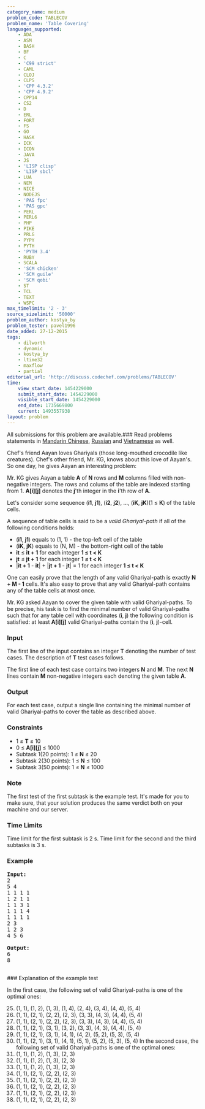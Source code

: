 ```yaml
---
category_name: medium
problem_code: TABLECOV
problem_name: 'Table Covering'
languages_supported:
    - ADA
    - ASM
    - BASH
    - BF
    - C
    - 'C99 strict'
    - CAML
    - CLOJ
    - CLPS
    - 'CPP 4.3.2'
    - 'CPP 4.9.2'
    - CPP14
    - CS2
    - D
    - ERL
    - FORT
    - FS
    - GO
    - HASK
    - ICK
    - ICON
    - JAVA
    - JS
    - 'LISP clisp'
    - 'LISP sbcl'
    - LUA
    - NEM
    - NICE
    - NODEJS
    - 'PAS fpc'
    - 'PAS gpc'
    - PERL
    - PERL6
    - PHP
    - PIKE
    - PRLG
    - PYPY
    - PYTH
    - 'PYTH 3.4'
    - RUBY
    - SCALA
    - 'SCM chicken'
    - 'SCM guile'
    - 'SCM qobi'
    - ST
    - TCL
    - TEXT
    - WSPC
max_timelimit: '2 - 3'
source_sizelimit: '50000'
problem_author: kostya_by
problem_tester: pavel1996
date_added: 27-12-2015
tags:
    - dilworth
    - dynamic
    - kostya_by
    - ltime32
    - maxflow
    - partial
editorial_url: 'http://discuss.codechef.com/problems/TABLECOV'
time:
    view_start_date: 1454229000
    submit_start_date: 1454229000
    visible_start_date: 1454229000
    end_date: 1735669800
    current: 1493557938
layout: problem
---
```

All submissions for this problem are available.###  Read problems statements in [Mandarin Chinese](http://www.codechef.com/download/translated/LTIME32/mandarin/TABLECOV.pdf), [Russian](http://www.codechef.com/download/translated/LTIME32/russian/TABLECOV.pdf) and [Vietnamese](http://www.codechef.com/download/translated/LTIME32/vietnamese/TABLECOV.pdf) as well.

Chef's friend Aayan loves Ghariyals (those long-mouthed crocodile like creatures). Chef's other friend, Mr. KG, knows about this love of Aayan's. So one day, he gives Aayan an interesting problem:

Mr. KG gives Aayan a table **A** of **N** rows and **M** columns filled with non-negative integers. The rows and colums of the table are indexed starting from 1. **A\[i\]\[j\]** denotes the **j**'th integer in the **i**'th row of **A**.

Let's consider some sequence (**i1**, **j1**), (**i2**, **j2**), ..., (**iK**, **jK**)(1 ≤ **K**) of the table cells.

A sequence of table cells is said to be a _valid Ghariyal-path_ if all of the following conditions holds:

- (**i1**, **j1**) equals to (1, 1) - the top-left cell of the table
- (**iK**, **jK**) equals to (N, M) - the bottom-right cell of the table
- **it** ≤ **it + 1** for each integer **1 ≤ t < K**
- **jt** ≤ **jt + 1** for each integer **1 ≤ t < K**
- |**it + 1** - **it**| + |**jt + 1** - **jt**| = 1 for each integer **1 ≤ t < K**

One can easily prove that the length of any valid Ghariyal-path is exactly **N + M - 1** cells. It's also easy to prove that any valid Ghariyal-path contains any of the table cells at most once.

Mr. KG asked Aayan to cover the given table with valid Ghariyal-paths. To be precise, his task is to find the minimal number of valid Ghariyal-paths such that for any table cell with coordinates (**i**, **j**) the following condition is satisfied: at least **A\[i\]\[j\]** valid Ghariyal-paths contain the (**i**, **j**)-cell.

### Input

The first line of the input contains an integer **T** denoting the number of test cases. The description of **T** test cases follows.

The first line of each test case contains two integers **N** and **M**. The next **N** lines contain **M** non-negative integers each denoting the given table **A**.

### Output

For each test case, output a single line containing the minimal number of valid Ghariyal-paths to cover the table as described above.

### Constraints

- 1 ≤ **T** ≤ 10
- 0 ≤ **A\[i\]\[j\]** ≤ 1000
- Subtask 1(20 points): 1 ≤ **N** ≤ 20
- Subtask 2(30 points): 1 ≤ **N** ≤ 100
- Subtask 3(50 points): 1 ≤ **N** ≤ 1000

### Note

The first test of the first subtask is the example test. It's made for you to make sure, that your solution produces the same verdict both on your machine and our server.

### Time Limits

Time limit for the first subtask is 2 s. Time limit for the second and the third subtasks is 3 s.

### Example

<pre>
<b>Input:</b>
2
5 4
1 1 1 1
1 2 1 1
1 1 3 1
1 1 1 4
1 1 1 1
2 3
1 2 3
4 5 6

<b>Output:</b>
6
8

</pre>### Explanation of the example test

In the first case, the following set of valid Ghariyal-paths is one of the optimal ones:

25. (1, 1), (1, 2), (1, 3), (1, 4), (2, 4), (3, 4), (4, 4), (5, 4)
26. (1, 1), (2, 1), (2, 2), (2, 3), (3, 3), (4, 3), (4, 4), (5, 4)
27. (1, 1), (2, 1), (2, 2), (2, 3), (3, 3), (4, 3), (4, 4), (5, 4)
28. (1, 1), (2, 1), (3, 1), (3, 2), (3, 3), (4, 3), (4, 4), (5, 4)
29. (1, 1), (2, 1), (3, 1), (4, 1), (4, 2), (5, 2), (5, 3), (5, 4)
30. (1, 1), (2, 1), (3, 1), (4, 1), (5, 1), (5, 2), (5, 3), (5, 4)
  In the second case, the following set of valid Ghariyal-paths is one of the optimal ones:
31. (1, 1), (1, 2), (1, 3), (2, 3)
32. (1, 1), (1, 2), (1, 3), (2, 3)
33. (1, 1), (1, 2), (1, 3), (2, 3)
34. (1, 1), (2, 1), (2, 2), (2, 3)
35. (1, 1), (2, 1), (2, 2), (2, 3)
36. (1, 1), (2, 1), (2, 2), (2, 3)
37. (1, 1), (2, 1), (2, 2), (2, 3)
38. (1, 1), (2, 1), (2, 2), (2, 3)
